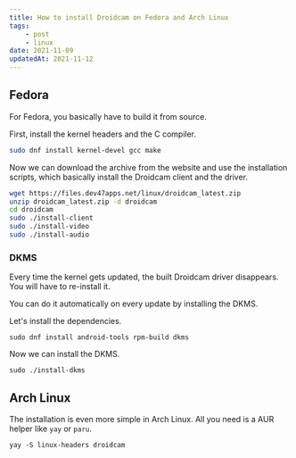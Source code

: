```yaml
---
title: How to install Droidcam on Fedora and Arch Linux
tags:
    - post
    - linux
date: 2021-11-09
updatedAt: 2021-11-12
---
```

<!-- excerpt -->
## Fedora

For Fedora, you basically have to build it from source.

First, install the kernel headers and the C compiler.

```sh 
sudo dnf install kernel-devel gcc make
```

Now we can download the archive from the website and use the installation scripts, which basically install the Droidcam client and the driver.
```sh
wget https://files.dev47apps.net/linux/droidcam_latest.zip
unzip droidcam_latest.zip -d droidcam
cd droidcam
sudo ./install-client
sudo ./install-video
sudo ./install-audio
```

### DKMS

Every time the kernel gets updated, the built Droidcam driver disappears. You will have to re-install it.

You can do it automatically on every update by installing the DKMS.

Let's install the dependencies.
```shell
sudo dnf install android-tools rpm-build dkms
```

Now we can install the DKMS.
```shell
sudo ./install-dkms
```

## Arch Linux

The installation is even more simple in Arch Linux. All you need is a AUR helper like `yay` or `paru`.
```
yay -S linux-headers droidcam
```
